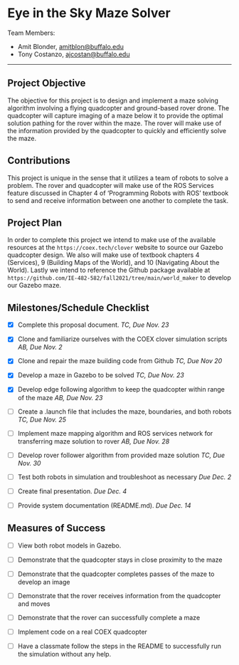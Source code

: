 # Eye in the Sky Maze Solver

Team Members:
- Amit Blonder, amitblon@buffalo.edu 
- Tony Costanzo, ajcostan@buffalo.edu

--- 

## Project Objective
The objective for this project is to design and implement a maze solving algorithm involving a flying quadcopter and ground-based rover drone. The quadcopter will capture imaging of a maze below it to provide the optimal solution pathing for the rover within the maze. The rover will make use of the information provided by the quadcopter to quickly and efficiently solve the maze.


## Contributions
This project is unique in the sense that it utilizes a team of robots to solve a problem. The rover and quadcopter will make use of the ROS Services feature discussed in Chapter 4 of ‘Programming Robots with ROS’ textbook to send and receive information between one another to complete the task. 


## Project Plan
In order to complete this project we intend to make use of the available resources at the `https://coex.tech/clover` website to source our Gazebo quadcopter design. We also will make use of textbook chapters 4 (Services), 9 (Building Maps of the World), and 10 (Navigating About the World). Lastly we intend to reference the Github package available at `https://github.com/IE-482-582/fall2021/tree/main/world_maker` to develop our Gazebo maze.


## Milestones/Schedule Checklist
- [x] Complete this proposal document.  *TC, Due Nov. 23* 
- [x] Clone and familiarize ourselves with the COEX clover simulation scripts *AB, Due Nov. 2*
- [x] Clone and repair the maze building code from Github *TC, Due Nov 20* 
- [x] Develop a maze in Gazebo to be solved  *TC, Due Nov. 23*
- [x] Develop edge following algorithm to keep the quadcopter within range of the maze *AB, Due Nov. 23*
- [ ] Create a .launch file that includes the maze, boundaries, and both robots *TC, Due Nov. 25*
- [ ] Implement maze mapping algorithm and ROS services network for transferring maze solution to rover *AB, Due Nov. 28*
- [ ] Develop rover follower algorithm from provided maze solution *TC, Due Nov. 30*
- [ ] Test both robots in simulation and troubleshoot as necessary *Due Dec. 2*
- [ ] Create final presentation.  *Due Dec. 4*
- [ ] Provide system documentation (README.md).  *Due Dec. 14*


## Measures of Success
- [ ] View both robot models in Gazebo.
- [ ] Demonstrate that the quadcopter stays in close proximity to the maze
- [ ] Demonstrate that the quadcopter completes passes of the maze to develop an image
- [ ] Demonstrate that the rover receives information from the quadcopter and moves
- [ ] Demonstrate that the rover can successfully complete a maze
- [ ] Implement code on a real COEX quadcopter
- [ ] Have a classmate follow the steps in the README to successfully run the simulation without any help.


